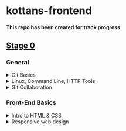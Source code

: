 # kottans-frontend

#### This repo has been created for track progress

## [Stage 0](https://github.com/kottans/frontend/blob/2022_UA/contents.md)

### General

<details><summary>Git Basics</summary>
<p>

## [Git Basics](https://github.com/kottans/frontend/blob/2022_UA/tasks/git-intro.md) 

### Create repository named kottans-friend. 
***
### Create README.md for the repository:shipit:. 
***
### Describe your impressions about learned materials:
   + name (at least) one thing that was new to you:
     >Some new git commands which I haven't used before.
   + name (at least) one thing that surprised you:
     >Command line always gives me surprises :)
   + name (at least) one thing you intend to use in the future
     >I'll try to implement any possible knowledge in my future projects.
***
### Send pull-request here [Kottans/mock-repo](https://github.com/Kottans/mock-repo)
</p>
</details>


<details><summary>Linux, Command Line, HTTP Tools</summary>
<p>

## [Linux, Command Line, HTTP Tools](https://github.com/kottans/frontend/blob/2022_UA/tasks/linux-cli-http.md)

### Make a screenshots of finished lessons at linux_cli and put their in kottans-repo folder. 
***
### Add screenshot links to README.md :shipit:.

  1. [Screenshot module 1](./task_linux_cli/quiz1.png)
  
  2. [Screenshot module 2](./task_linux_cli/quiz2.png)
  
  3. [Screenshot module 3](./task_linux_cli/quiz3.png)
  
  4. [Screenshot module 4](./task_linux_cli/quiz4.png)

*** 
### Describe your impressions about learned materials:
   + name (at least) one thing that was new to you:
     >I've learned several new command for the bash terminal.
   + name (at least) one thing that surprised you:
     >Commands $man and $finger
   + name (at least) one thing you intend to use in the future
     >I'll work with directories and data more fluently than before.
***

</p>
</details>

<details><summary>Git Collaboration</summary>
<p>

## [Git Collaboration](https://github.com/kottans/frontend/blob/2022_UA/tasks/git-collaboration.md)

### Make a screenshots of finished lessons at [Coursera git course](https://www.coursera.org/learn/introduction-git-github) and [learngitbranch.js](https://learngitbranching.js.org/?locale=uk) and put their in kottans-repo folder. 
***
### Add screenshot links to README.md:shipit:.
   * Coursera git course:
   1. [Screenshot module 1](./git_collaboration/git_coursera_module_1.png)
   
   2. [Screenshot module 2](./git_collaboration/git_coursera_module_2.png)
   
   3. [Screenshot module 3](./git_collaboration/git_coursera_module_3.png)
   
   4. [Screenshot module 4](./git_collaboration/git_coursera_module_4.png)

   * Learngitbranch.js:
   1. [Screenshot module 1](./git_collaboration/learngitbranch1.png)
   
   2. [Screenshot module 2](./git_collaboration/learngitbranch2.png) 
*** 
### Describe your impressions about learned materials:
   + name (at least) one thing that was new to you:
     >A bunch of some new functionality with git and github.
   + name (at least) one thing that surprised you:
     >git rebase command and work with branches
   + name (at least) one thing you intend to use in the future
     >I can't wait to apply new knowledge to a real life projects.
***

</p>
</details>


### Front-End Basics

<details><summary>Intro to HTML & CSS</summary>
<p>

## [Intro to HTML & CSS](https://github.com/kottans/frontend/blob/2022_UA/tasks/html-css-intro.md) 

### Take a course [Intro to HTML & CSS](https://www.coursera.org/learn/html-css-javascript-for-web-developers) (Till "Introduction to Responsive design) and [Learn HTML](https://www.codecademy.com/learn/learn-html) & [Learn CSS](https://www.codecademy.com/learn/learn-css)
***
### Add screenshot links to README.md:shipit:.
  * Intro to HTML & CSS
  1. [Screenshot module 1](./intro_html_css/coursera_html_week1.png)

  2. [Screenshot module 2](./intro_html_css/coursera_html_week2.png)

  * Learn HTML & Learn CSS
  1. [Screenshot](./intro_html_css/codecademy.png)
***
### Describe your impressions about learned materials:
   + name (at least) one thing that was new to you:
     >I've been familiar with html and css basics.
   + name (at least) one thing that surprised you:
     >Difficult to say cause most of information I've known till this course.
   + name (at least) one thing you intend to use in the future
     >I'll be using html and css for building web-pages :)
***

</p>
</details>



<details><summary>Responsive web design</summary>
<p>

## [Responsive web design](https://github.com/kottans/frontend/blob/2022_UA/tasks/html-css-responsive.md) 

### [Responsive web design basics](https://web.dev/i18n/en/responsive-web-design-basics/)
### [FLEXBOX. Вчимося верстати на флексах](https://www.youtube.com/playlist?list=PLM6XATa8CAG5mPV60dMmjMRrHVW4LmV2x) 
### [Flexbox Froggy](http://flexboxfroggy.com/)
### [CSS Grid Layout](https://www.youtube.com/watch?v=GV92IdMGFfA&list=PLM6XATa8CAG5pXQrW_kDaeZb_uIAMNZIm)
### [Grid Garden](http://cssgridgarden.com/)
***
### Add screenshot links to README.md:shipit:.
  * Flexbox Froggy
  1. [Screenshot](./responsive_web_design/froggy.png)

  * Grid Garden
  1. [Screenshot](./responsive_web_design/garden.png)
***
### Describe your impressions about learned materials:
   + name (at least) one thing that was new to you:
     >Interesting concepts of a responsive design like images reset.
   + name (at least) one thing that surprised you:
     >New features 'any-hover' and 'any-pointer'.
   + name (at least) one thing you intend to use in the future
     >I'll be using flex and grid for responsive layouts.
***

</p>
</details>
